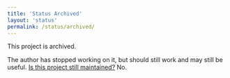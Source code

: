 ```yaml
---
title: 'Status Archived'
layout: 'status'
permalink: /status/archived/
---
```


This project is archived.

The author has stopped working on it, but should still work and may still be
useful. [Is this project still
maintained?](https://dammit.nl/link-is-this-project-still-maintained.html) No.
